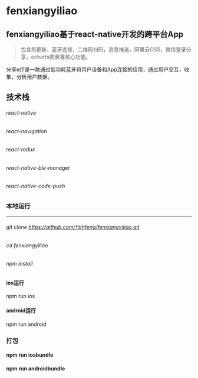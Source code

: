 # fenxiangyiliao

##  fenxiangyiliao基于react-native开发的跨平台App

> 包含热更新，蓝牙连接，二维码扫码，消息推送，阿里云OSS，微信登录分享，echarts图表等核心功能。

分享e疗是一款通过低功耗蓝牙将用户设备和App连接的应用，通过用户交互，收集，分析用户数据。


## 技术栈

###### react-native
###### react-navigation
###### react-redux
###### react-native-ble-manager
###### react-native-code-push


### 本地运行
----
###### git clone https://github.com/Yphfeng/fenxiangyiliao.git
###### cd fenxiangyiliao
###### npm install

#### ios运行

npm run ios

#### android运行

npm run android

### 打包

#### npm run iosbundle
#### npm run androidbundle
